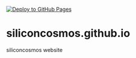 [![Deploy to GitHub Pages](https://github.com/siliconcosmos/siliconcosmos.github.io/actions/workflows/nuxt3-deploy.yml/badge.svg)](https://github.com/siliconcosmos/siliconcosmos.github.io/actions/workflows/nuxt3-deploy.yml)
# siliconcosmos.github.io
siliconcosmos website
